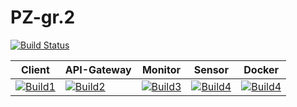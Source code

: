 # PZ-gr.2
[![Build Status](https://travis-ci.org/IgnacyMigas/PZ-gr.2.svg?branch=km3-dev)](https://travis-ci.org/IgnacyMigas/PZ-gr.2)

| Client            | API-Gateway       | Monitor           | Sensor            | Docker            |
|-------------------|-------------------|-------------------|-------------------|-------------------|
| [![Build1][4]][5] | [![Build2][1]][5] | [![Build3][2]][5] | [![Build4][3]][5] | [![Build4][6]][5] |      

[1]: https://travis-matrix-badges.herokuapp.com/repos/IgnacyMigas/PZ-gr.2/branches/km3-dev/1
[2]: https://travis-matrix-badges.herokuapp.com/repos/IgnacyMigas/PZ-gr.2/branches/km3-dev/2
[3]: https://travis-matrix-badges.herokuapp.com/repos/IgnacyMigas/PZ-gr.2/branches/km3-dev/3
[4]: https://travis-matrix-badges.herokuapp.com/repos/IgnacyMigas/PZ-gr.2/branches/km3-dev/4
[5]: https://travis-ci.org/IgnacyMigas/PZ-gr.2
[6]: https://travis-matrix-badges.herokuapp.com/repos/IgnacyMigas/PZ-gr.2/branches/km3-dev/4
